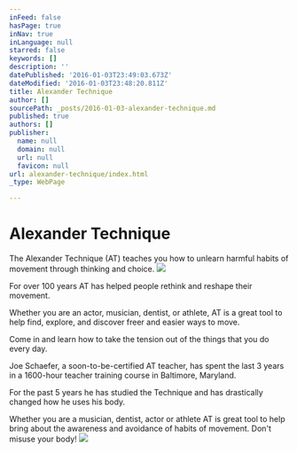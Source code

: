 ```yaml
---
inFeed: false
hasPage: true
inNav: true
inLanguage: null
starred: false
keywords: []
description: ''
datePublished: '2016-01-03T23:49:03.673Z'
dateModified: '2016-01-03T23:48:20.811Z'
title: Alexander Technique
author: []
sourcePath: _posts/2016-01-03-alexander-technique.md
published: true
authors: []
publisher:
  name: null
  domain: null
  url: null
  favicon: null
url: alexander-technique/index.html
_type: WebPage

---
```

# Alexander Technique

The Alexander Technique (AT) teaches you how to unlearn harmful habits of movement through thinking and choice.
![](https://the-grid-user-content.s3-us-west-2.amazonaws.com/f88ce702-a4f3-4998-ae5d-1cd6b5746368.jpg)

For over 100 years AT has helped people rethink and reshape their movement.

Whether you are an actor, musician, dentist, or athlete, AT is a great tool to help find, explore, and discover freer and easier ways to move.

Come in and learn how to take the tension out of the things that you do every day.

Joe Schaefer, a soon-to-be-certified AT teacher, has spent the last 3 years in a 1600-hour teacher training course in Baltimore, Maryland.

For the past 5 years he has studied the Technique and has drastically changed how he uses his body.

Whether you are a musician, dentist, actor or athlete AT is great tool to help bring about the awareness and avoidance of habits of movement. Don't misuse your body!
![](https://the-grid-user-content.s3-us-west-2.amazonaws.com/5cf5fce8-5f04-4cdf-bf9a-ef8e1a8befb8.jpg)